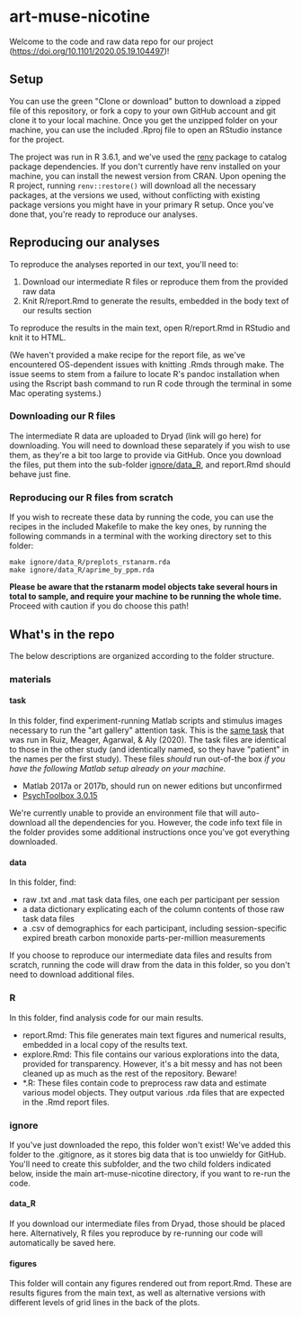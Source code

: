 # art-muse-nicotine

Welcome to the code and raw data repo for our project (https://doi.org/10.1101/2020.05.19.104497)!

## Setup

You can use the green "Clone or download" button to download a zipped file of this repository, or fork a copy to your own GitHub account and git clone it to your local machine. Once you get the unzipped folder on your machine, you can use the included .Rproj file to open an RStudio instance for the project.

The project was run in R 3.6.1, and we've used the [renv](https://rstudio.github.io/renv/articles/renv.html) package to catalog package dependencies. If you don't currently have renv installed on your machine, you can install the newest version from CRAN. Upon opening the R project, running `renv::restore()` will download all the necessary packages, at the versions we used, without conflicting with existing package versions you might have in your primary R setup. Once you've done that, you're ready to reproduce our analyses.

## Reproducing our analyses

To reproduce the analyses reported in our text, you'll need to:

1. Download our intermediate R files or reproduce them from the provided raw data
2. Knit R/report.Rmd to generate the results, embedded in the body text of our results section

To reproduce the results in the main text, open R/report.Rmd in RStudio and knit it to HTML. 

(We haven't provided a make recipe for the report file, as we've encountered OS-dependent issues with knitting .Rmds through make. The issue seems to stem from a failure to locate R's pandoc installation when using the Rscript bash command to run R code through the terminal in some Mac operating systems.)

### Downloading our R files

The intermediate R data are uploaded to Dryad (link will go here) for downloading. You will need to download these separately if you wish to use them, as they're a bit too large to provide via GitHub. Once you download the files, put them into the sub-folder [ignore/data_R](#data_r), and report.Rmd should behave just fine.

### Reproducing our R files from scratch

If you wish to recreate these data by running the code, you can use the recipes in the included Makefile to make the key ones, by running the following commands in a terminal with the working directory set to this folder:

```
make ignore/data_R/preplots_rstanarm.rda
make ignore/data_R/aprime_by_ppm.rda
```

**Please be aware that the rstanarm model objects take several hours in total to sample, and require your machine to be running the whole time.** Proceed with caution if you do choose this path!

## What's in the repo

The below descriptions are organized according to the folder structure.

### materials

#### task

In this folder, find experiment-running Matlab scripts and stimulus images necessary to run the "art gallery" attention task. This is the [same task](https://github.com/alylab/artmusePatient) that was run in Ruiz, Meager, Agarwal, & Aly (2020). The task files are identical to those in the other study (and identically named, so they have "patient" in the names per the first study). These files _should_ run out-of-the box _if you have the following Matlab setup already on your machine._

- Matlab 2017a or 2017b, should run on newer editions but unconfirmed
- [PsychToolbox 3.0.15](http://psychtoolbox.org/download.html)

We're currently unable to provide an environment file that will auto-download all the dependencies for you. However, the code info text file in the folder provides some additional instructions once you've got everything downloaded.

#### data

In this folder, find:

- raw .txt and .mat task data files, one each per participant per session
- a data dictionary explicating each of the column contents of those raw task data files
- a .csv of demographics for each participant, including session-specific expired breath carbon monoxide parts-per-million measurements

If you choose to reproduce our intermediate data files and results from scratch, running the code will draw from the data in this folder, so you don't need to download additional files.

### R

In this folder, find analysis code for our main results.

- report.Rmd: This file generates main text figures and numerical results, embedded in a local copy of the results text.
- explore.Rmd: This file contains our various explorations into the data, provided for transparency. However, it's a bit messy and has not been cleaned up as much as the rest of the repository. Beware!
- *.R: These files contain code to preprocess raw data and estimate various model objects. They output various .rda files that are expected in the .Rmd report files.

### ignore

If you've just downloaded the repo, this folder won't exist! We've added this folder to the .gitignore, as it stores big data that is too unwieldy for GitHub. You'll need to create this subfolder, and the two child folders indicated below, inside the main art-muse-nicotine directory, if you want to re-run the code.

#### data_R

If you download our intermediate files from Dryad, those should be placed here. Alternatively, R files you reproduce by re-running our code will automatically be saved here.

#### figures

This folder will contain any figures rendered out from report.Rmd. These are results figures from the main text, as well as alternative versions with different levels of grid lines in the back of the plots.
